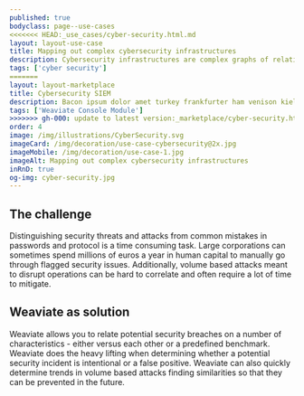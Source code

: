 ```yaml
---
published: true
bodyclass: page--use-cases
<<<<<<< HEAD:_use_cases/cyber-security.html.md
layout: layout-use-case
title: Mapping out complex cybersecurity infrastructures
description: Cybersecurity infrastructures are complex graphs of relations of software, tools, threads, and routes. A knowledge graph is ideal for mapping out these infrastructures.
tags: ['cyber security']
=======
layout: layout-marketplace
title: Cybersecurity SIEM
description: Bacon ipsum dolor amet turkey frankfurter ham venison kielbasa bacon alcatra fatback filet mignon rump cupim. Doner frankfurter tenderloin capicola cow. Shank swine bacon, strip steak pork loin drumstick.
tags: ['Weaviate Console Module']
>>>>>>> gh-000: update to latest version:_marketplace/cyber-security.html.md
order: 4
image: /img/illustrations/CyberSecurity.svg
imageCard: /img/decoration/use-case-cybersecurity@2x.jpg
imageMobile: /img/decoration/use-case-1.jpg
imageAlt: Mapping out complex cybersecurity infrastructures
inRnD: true
og-img: cyber-security.jpg
---
```


## The challenge

Distinguishing security threats and attacks from common mistakes in passwords and protocol is a time consuming task. Large corporations can sometimes spend millions of euros a year in human capital to manually go through flagged security issues. Additionally, volume based attacks meant to disrupt operations can be hard to correlate and often require a lot of time to mitigate.

## Weaviate as solution

Weaviate allows you to relate potential security breaches on a number of characteristics - either versus each other or a predefined benchmark. Weaviate does the heavy lifting when determining whether a potential security incident is intentional or a false positive. Weaviate can also quickly determine trends in volume based attacks finding similarities so that they can be prevented in the future.